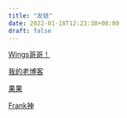 ```yaml
---
title: "友链"
date: 2022-01-18T12:23:38+08:00
draft: false
---
```


[Wings哥哥！](https://blog.wingszeng.top)

[我的老博客](https://www.cnblogs.com/zeroy)

[果果](https://orangecheers.top/)

[Frank神](https://blog.frankli.site/)